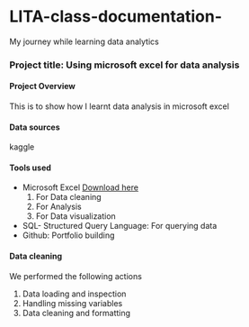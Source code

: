 # LITA-class-documentation-
My journey while learning data analytics

### Project title: Using microsoft excel for data analysis

#### Project Overview
This is to show how I learnt data analysis in microsoft excel

#### Data sources
kaggle

#### Tools used
- Microsoft Excel [Download here](https://www.microsoft.com)
  1. For Data cleaning
  2. For Analysis
  3. For Data visualization
- SQL- Structured Query Language: For querying data
-  Github: Portfolio building

#### Data cleaning
We performed the following actions
1. Data loading and inspection
2. Handling missing variables
3. Data cleaning and formatting
